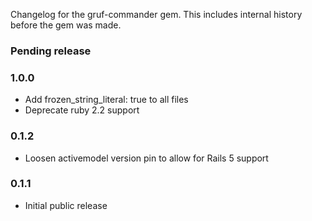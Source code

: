 Changelog for the gruf-commander gem. This includes internal history before the gem was made.

### Pending release

### 1.0.0

- Add frozen_string_literal: true to all files
- Deprecate ruby 2.2 support

### 0.1.2

- Loosen activemodel version pin to allow for Rails 5 support

### 0.1.1

- Initial public release
